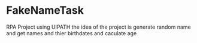 # FakeNameTask
RPA Project using UIPATH 
the idea of the project is generate random name and get names and thier birthdates and caculate age
